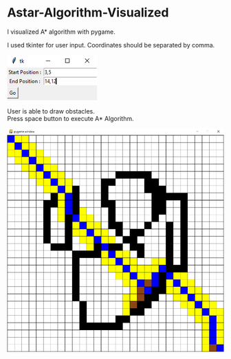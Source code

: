 # Astar-Algorithm-Visualized
I visualized A* algorithm with pygame.

I used tkinter for user input. Coordinates should be separated by comma.

<img src = "screenshot_user_input.png">

User is able to draw obstacles. <br>
Press space button to execute A* Algorithm.

<img src = "screenshot_board.png">
